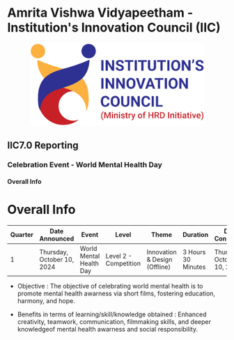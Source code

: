 # Amrita Vishwa Vidyapeetham - Institution's Innovation Council (IIC)

<p align="center">
  <img src="https://raw.githubusercontent.com/AVV-IIC/Admin/refs/heads/main/Assets/logo/IIC.png" alt="IIC Logo" width=400 />
</p>

## IIC7.0 Reporting
### Celebration Event - World Mental Health Day

#### Overall Info



# Overall Info

| Quarter | Date Announced | Event | Level | Theme | Duration | Date Conducted | Participants | Contact | Organiser |
|---------|----------------|-------|-------|-------|----------|----------------|--------------|---------|-----------|
| 1 | Thursday, October 10, 2024 | World Mental Health Day | Level 2 - Competition | Innovation & Design (Offline) | 3 Hours 30 Minutes | Thursday, October 10, 2024 | 41 Teams | - | Institute Council |

- Objective :
The objective of celebrating world mental health is to promote mental health awarness via short films, fostering education, harmony, and hope.

- Benefits in terms of learning/skill/knowledge obtained :
Enhanced creativity, teamwork, communication, filmmaking skills, and deeper knowledgeof mental health awarness and social responsibility.